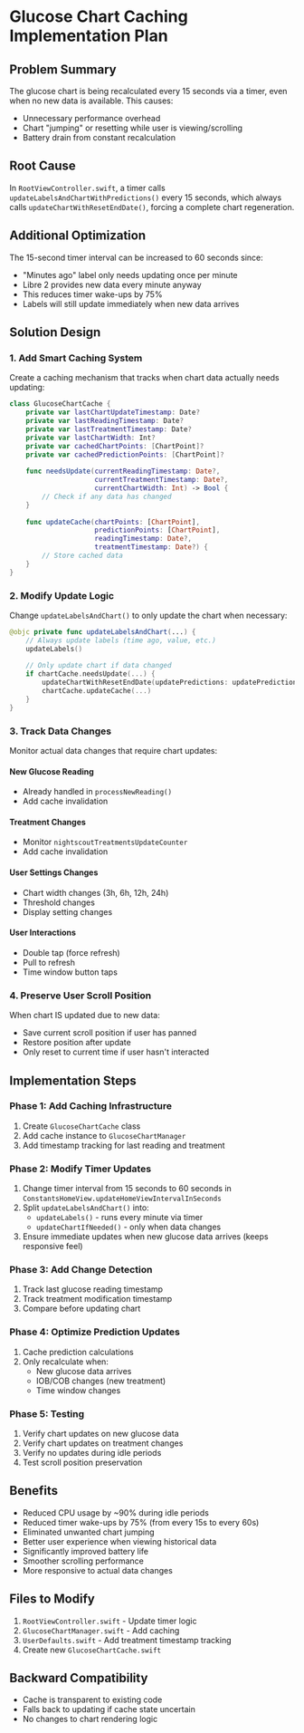 # Glucose Chart Caching Implementation Plan

## Problem Summary
The glucose chart is being recalculated every 15 seconds via a timer, even when no new data is available. This causes:
- Unnecessary performance overhead
- Chart "jumping" or resetting while user is viewing/scrolling
- Battery drain from constant recalculation

## Root Cause
In `RootViewController.swift`, a timer calls `updateLabelsAndChartWithPredictions()` every 15 seconds, which always calls `updateChartWithResetEndDate()`, forcing a complete chart regeneration.

## Additional Optimization
The 15-second timer interval can be increased to 60 seconds since:
- "Minutes ago" label only needs updating once per minute
- Libre 2 provides new data every minute anyway
- This reduces timer wake-ups by 75%
- Labels will still update immediately when new data arrives

## Solution Design

### 1. Add Smart Caching System
Create a caching mechanism that tracks when chart data actually needs updating:

```swift
class GlucoseChartCache {
    private var lastChartUpdateTimestamp: Date?
    private var lastReadingTimestamp: Date?
    private var lastTreatmentTimestamp: Date?
    private var lastChartWidth: Int?
    private var cachedChartPoints: [ChartPoint]?
    private var cachedPredictionPoints: [ChartPoint]?
    
    func needsUpdate(currentReadingTimestamp: Date?, 
                     currentTreatmentTimestamp: Date?,
                     currentChartWidth: Int) -> Bool {
        // Check if any data has changed
    }
    
    func updateCache(chartPoints: [ChartPoint], 
                     predictionPoints: [ChartPoint],
                     readingTimestamp: Date?,
                     treatmentTimestamp: Date?) {
        // Store cached data
    }
}
```

### 2. Modify Update Logic
Change `updateLabelsAndChart()` to only update the chart when necessary:

```swift
@objc private func updateLabelsAndChart(...) {
    // Always update labels (time ago, value, etc.)
    updateLabels()
    
    // Only update chart if data changed
    if chartCache.needsUpdate(...) {
        updateChartWithResetEndDate(updatePredictions: updatePredictions)
        chartCache.updateCache(...)
    }
}
```

### 3. Track Data Changes
Monitor actual data changes that require chart updates:

#### New Glucose Reading
- Already handled in `processNewReading()`
- Add cache invalidation

#### Treatment Changes
- Monitor `nightscoutTreatmentsUpdateCounter`
- Add cache invalidation

#### User Settings Changes
- Chart width changes (3h, 6h, 12h, 24h)
- Threshold changes
- Display setting changes

#### User Interactions
- Double tap (force refresh)
- Pull to refresh
- Time window button taps

### 4. Preserve User Scroll Position
When chart IS updated due to new data:
- Save current scroll position if user has panned
- Restore position after update
- Only reset to current time if user hasn't interacted

## Implementation Steps

### Phase 1: Add Caching Infrastructure
1. Create `GlucoseChartCache` class
2. Add cache instance to `GlucoseChartManager`
3. Add timestamp tracking for last reading and treatment

### Phase 2: Modify Timer Updates
1. Change timer interval from 15 seconds to 60 seconds in `ConstantsHomeView.updateHomeViewIntervalInSeconds`
2. Split `updateLabelsAndChart()` into:
   - `updateLabels()` - runs every minute via timer
   - `updateChartIfNeeded()` - only when data changes
3. Ensure immediate updates when new glucose data arrives (keeps responsive feel)

### Phase 3: Add Change Detection
1. Track last glucose reading timestamp
2. Track treatment modification timestamp
3. Compare before updating chart

### Phase 4: Optimize Prediction Updates
1. Cache prediction calculations
2. Only recalculate when:
   - New glucose data arrives
   - IOB/COB changes (new treatment)
   - Time window changes

### Phase 5: Testing
1. Verify chart updates on new glucose data
2. Verify chart updates on treatment changes
3. Verify no updates during idle periods
4. Test scroll position preservation

## Benefits
- Reduced CPU usage by ~90% during idle periods
- Reduced timer wake-ups by 75% (from every 15s to every 60s)
- Eliminated unwanted chart jumping
- Better user experience when viewing historical data
- Significantly improved battery life
- Smoother scrolling performance
- More responsive to actual data changes

## Files to Modify
1. `RootViewController.swift` - Update timer logic
2. `GlucoseChartManager.swift` - Add caching
3. `UserDefaults.swift` - Add treatment timestamp tracking
4. Create new `GlucoseChartCache.swift`

## Backward Compatibility
- Cache is transparent to existing code
- Falls back to updating if cache state uncertain
- No changes to chart rendering logic